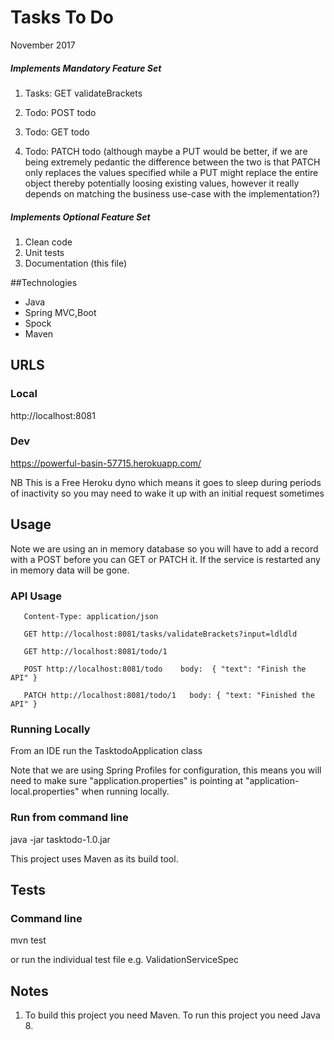 
# Tasks To Do
 November 2017

##### Implements Mandatory Feature Set

1. Tasks: GET validateBrackets

2. Todo: POST todo

3. Todo: GET todo

4. Todo: PATCH todo (although maybe a PUT would be better, if we are being extremely pedantic the difference between the two is that PATCH only replaces the values specified while a PUT might replace the entire object thereby potentially loosing existing values, however it really depends on matching the business use-case with the implementation?)


##### Implements Optional Feature Set

1. Clean code
2. Unit tests
3. Documentation (this file)

##Technologies

- Java
- Spring MVC,Boot
- Spock
- Maven

## URLS

### Local

http://localhost:8081

### Dev

https://powerful-basin-57715.herokuapp.com/

NB This is a Free Heroku dyno which means it goes to sleep during periods of inactivity
so you may need to wake it up with an initial request sometimes

## Usage

Note we are using an in memory database so you will have to add a record with a POST
before you can GET or PATCH it. If the service is restarted any in memory data will
be gone.

### API Usage
	   
	   Content-Type: application/json

	   GET http://localhost:8081/tasks/validateBrackets?input=ldldld
	   
	   GET http://localhost:8081/todo/1
	   
	   POST http://localhost:8081/todo    body:  { "text": "Finish the API" }
	   
	   PATCH http://localhost:8081/todo/1   body: { "text: "Finished the API" }


### Running Locally

From an IDE run the TasktodoApplication class 

Note that we are using Spring Profiles for configuration, this means
you will need to make sure "application.properties" is pointing at
"application-local.properties" when running locally.


### Run from command line

java -jar tasktodo-1.0.jar

This project uses Maven as its build tool.

## Tests

### Command line

mvn test 

or run the individual test file
e.g. ValidationServiceSpec


## Notes

1. To build this project you need Maven. To run this project you need Java 8.













